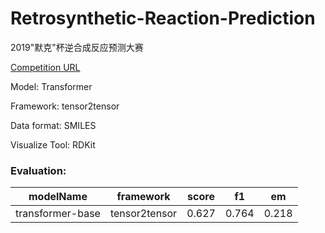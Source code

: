 # Retrosynthetic-Reaction-Prediction

2019"默克"杯逆合成反应预测大赛

[Competition URL](https://www.kesci.com/home/competition/merck?from=mpdf)

Model: Transformer

Framework: tensor2tensor

Data format: SMILES

Visualize Tool: RDKit

### Evaluation:

|modelName|framework |score | f1 | em |
| ------ |------|------ |------ | ------ |
|transformer-base| tensor2tensor |0.627 | 0.764 | 0.218 |

